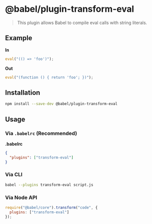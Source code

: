 # @babel/plugin-transform-eval

> This plugin allows Babel to compile eval calls with string literals.

## Example

**In**

```javascript
eval("(() => 'foo')");
```

**Out**

```javascript
eval("(function () { return 'foo'; })");
```

## Installation

```sh
npm install --save-dev @babel/plugin-transform-eval
```

## Usage

### Via `.babelrc` (Recommended)

**.babelrc**

```json
{
  "plugins": ["transform-eval"]
}
```

### Via CLI

```sh
babel --plugins transform-eval script.js
```

### Via Node API

```javascript
require("@babel/core").transform("code", {
  plugins: ["transform-eval"]
});
```
